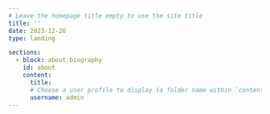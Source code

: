 ```yaml
---
# Leave the homepage title empty to use the site title
title: ''
date: 2023-12-26
type: landing

sections:
  - block: about.biography
    id: about
    content:
      title: 
      # Choose a user profile to display (a folder name within `content/authors/`)
      username: admin
---
```

